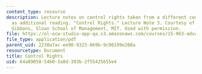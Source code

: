 ```yaml
---
content_type: resource
description: Lecture notes on control rights taken from a different course provided
  as additional reading. "Control Rights." Lecture Note 3. Courtesy of Professor Robert
  Gibbons, Sloan School of Management, MIT. Used with permission.
file: https://ol-ocw-studio-app-qa.s3.amazonaws.com/courses/15-963-advanced-strategy-spring-2008/64a8905854b03a8d393b2f55425655e4_gibbons3.pdf
file_type: application/pdf
parent_uid: 2238a7ac-ee90-9323-869b-9c96199e208a
resourcetype: Document
title: Control Rights
uid: 64a89058-54b0-3a8d-393b-2f55425655e4
---
```

